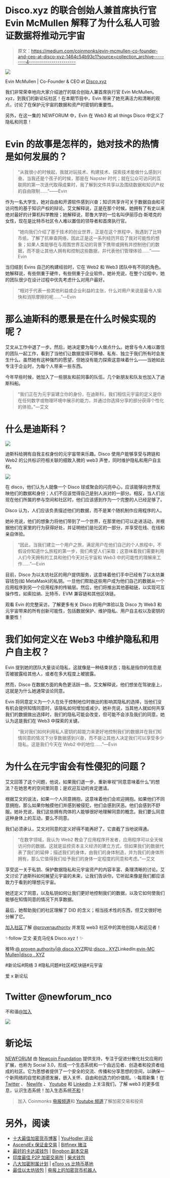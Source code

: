 # Disco.xyz 的联合创始人兼首席执行官 Evin McMullen 解释了为什么私人可验证数据将推动元宇宙

> 原文：<https://medium.com/coinmonks/evin-mcmullen-co-founder-and-ceo-at-disco-xyz-1464c54b93c1?source=collection_archive---------4----------------------->

![](img/692f4a31a97712e5705fd73d8aa15a16.png)

Evin McMullen | Co-Founder & CEO at [Disco.xyz](https://www.disco.xyz/)

我们非常荣幸地向大家介绍迪厅的联合创始人兼首席执行官 Evin McMullen。xyz，到我们的新论坛社区！在本期节目中，Evin 带来了她充满活力和清晰的观点，讨论了在保护元宇宙的数据和资产时密钥的重要性。

另外，在这一集的 NEWFORUM 中，Evin 在 Web3 和 all things Disco 中定义了隐私和同意！

# Evin 的故事是怎样的，她对技术的热情是如何发展的？

> “从我很小的时候起，我就对玩技术、构建技术、探索技术能做什么感到兴奋。当我还是个孩子的时候，那是在 Napster 时代；就在公众可访问的互联网的第一次迭代取得成果时，我了解到文件共享以及围绕数据和知识产权的自由限制……”——Evin

作为一名大学生，她对自由和开源软件感到兴奋；知识共享许可关于数据自由和可访问性的基于知识产权的辩论。艾文解释说，正是在那个时候，她拥有了有史以来绝对最好的计算机科学教授；她解释说，耶鲁大学的一位名叫伊丽莎白·斯塔克的女性，现在是比特币社区令人难以置信的领导者和首席执行官。

> “她向我们介绍了基于技术的创业世界，正是在这个旅程中，我遇到了比特币纸，了解了抗审查网络，因此正是这一系列经历开启了我对可能性的想象；如果人类能够在与周围世界互动的背景下携带或拥有并控制他们的数据，而不是让其他人拥有和控制这些数据，并代表他们管理体验……”——Evin

当归结到 Evins 自己的构建经验时，它在 Web2 和 Web3 团队中有不同的角色。她解释说，有些侧重于硬件，有些侧重于企业软件。她补充说，在整个过程中，她的团队很少在设计过程中优先考虑什么对用户最好。

> “相对于代表一些其他利益或企业利益的主张，什么对用户来说是最令人愉快和消除摩擦的呢……”—Evin

# **那么迪斯科的愿景是在什么时候实现的呢？**

艾文从工作中退了一步。然后，她决定要为每个人做点什么。她曾与令人难以置信的团队一起工作，看到了当他们让数据变得可移植、私有、独立于我们所有时会发生什么。虽然她有这种强烈的愿望，但她没有能力探索这意味着什么——当她如此专注于企业时，为每个人带来一些东西。

今年早些时候，她加入了一些朋友和前同事的队伍，几个新朋友和队友也加入了迪斯科船。

> “我们正在为元宇宙建立你的身份，在迪斯科，我们相信元宇宙的定义是你在任何数字或物理环境中展示的能力，并通过你选择分享的部分获得个性化的体验。”—艾文

# **什么是迪斯科？**

![](img/1f35649bb5e1e9d7f8681e701bc4c3c7.png)

迪斯科给拥有自我主权身份的元宇宙带来乐趣。Disco 使用户能够享受与跨链和 Web2 的公共标识符相关联的细致入微的 web3 声誉，同时维护隐私和用户自主权。

![](img/b9d95e07c0c29aa8c111e3eb1226ff06.png)

在 disco，他们认为人就像一个 Disco 球或聚会的闪亮中心，应该能够向世界反映他们的数据和身份；人们不应该觉得自己是别人派对的一部分。相反，当人们出现在他们所属的参与空间和社区时，他们应该感到作为一个完整的人已经足够了。

Disco 认为，人们应该负责描述他们的数据，而不是某个随机制作应用程序的人。

她补充说，他们的想象力将他们带到了一个世界，在那里他们可以走进活动，并根据他们在家里的行为获得好处，并证明他们是社区的一部分，并享受在线、在线和亲自体验。

> “因此，当我们建立一个用户之旅，满足用户在他们自己的个人旅程中，不假设你知道什么旅程的第一步，我们希望人们采取；这意味着我们需要利用人们今天拥有的工具和他们今天对元宇宙和 Web3 中的可能性的理解来工作……”—Evin

目前，Disco 为以太坊社区的用户提供服务，这意味着他们手中已经有了以太坊兼容钱包(如 MetaMask)的私钥。一旦他们帮助这些用户成为他们自己的数据从一个应用程序到另一个应用程序的传输层。然后，他们将推出其他基础链，以实现可互操作性，如索拉纳、比特币、EVM 兼容链和其他区块链。

观看 Evin 的完整采访，了解更多有关 Disco 的用户体验以及 Disco 为 Web3 和元宇宙带来的所有创新可能性，包括数据保护、维护隐私、用户自主权以及密钥的重要性！

# **我们如何定义在 Web3 中维护隐私和用户自主权？**

Evin 提到她的团队大量谈论隐私，这就像是一种结束状态；隐私是指你的信息是否被披露给其他人，或者在多大程度上被披露。

然而，Disco 在数据方面的角色更活跃一些。艾文解释说，他们想坐在驾驶座上，这就是为什么她通常谈论同意。

Evin 将同意定义为一个人在处于控制地位时做出的影响其隐私的选择，当他们没有机会提供知情同意时，该隐私如何增加或减少。她补充说，当其他人就如何共享我们的数据做出选择时，我们的隐私可能会改变，但可能不会涉及我们的同意，她认为这是我们在 Web3 中探索的关键。

> “我对我们如何利用私人密钥的超能力来更好地控制我们的数据并在我们知情同意的情况下分享数据感到兴奋，而不是让其他人决定我们可以享受多少隐私，这是我们今天在 Web2 中的地位……”—Evin

# 为什么在元宇宙会有性侵犯的问题？

艾文回答了这个问题，他说，如果我们退一步，重新审视“同意意味着什么”的想法？在她思考的空间里同意；是欢迎互动的肯定邀请。

根据艾文的说法，如果一个人同意拥抱，这意味着他们会欢迎拥抱。如果他们不同意拥抱，那么如果你触摸他们并感到被侵犯，他们会感到厌恶。他们会感到不舒服。她补充说，我们这些拥有肉体的人能够很好地理解同意的概念。我们要么同意这种身体上的互动，要么不同意。

我们必须承认，艾文对同意的定义好得不能再好了。它直截了当地说得通。

> “在数字领域，我认为 Web2 教会了应用程序开发者，应用程序可以全天候访问你的数据。这就是监控资本主义经济的建立方式，但如果我们的数据代表了我们的延伸；描述我们的身体，由我们的身体制造，并为我们的身体所拥有，那么它值得我们给予我们的身体一定程度的同意和考虑。”—艾文

享受这一关于私钥、保护数据隐私和元宇宙资产的内容丰富、条理清晰的讨论。艾文讨论了迪斯科如何展望元宇宙的未来，让我们告诉你，它听起来像是我们都应该致力于看到的理想元宇宙。

她还定义了同意，以及私钥如何让我们更好地控制我们的数据，以及它如何使我们能够在知情同意的情况下共享数据。

最后，她帮助我们的社区理解了 DID 的含义；相当技术性的东西，但艾文很好地分解了它。

[加入社区](https://twitter.com/newforum_nco)了解 [@provenauthority](https://twitter.com/provenauthority) [](https://twitter.com/spengrah)并发现 web3 社区中的其他创始人和远见者！

✨follow·艾文·麦克马伦& Disco.xyz！✨

推特:[@ proven authority](https://twitter.com/provenauthority)|[@ disco XYZ](https://twitter.com/discoxyz)网址:[disco . XYZ](https://www.disco.xyz/)LinkedIn:[evin-MC Mullen](https://www.linkedin.com/in/evin-mcmullen/)|[disco . XYZ](https://www.linkedin.com/company/disco-xyz/)

#新论坛#网络 3 #隐私问题#社区#区块链#元宇宙

爱 x 新论坛

# Twitter @newforum_nco

不和谐[@加入](https://discord.gg/DHepA4WTkN)

![](img/737db20f9ff7f802da3a1ffe1835ef7a.png)

# 新论坛

[NEWFORUM](https://newforum.notion.site/newforum/Welcome-to-NEWFORUM-48f9661398ec4ec6a1af37fcc96dc926) 由 [Newcoin Foundation](https://newcoin.org/) 提供支持，专注于促进分散化社交应用的扩展，也称为 Social 3.0，形成一个生态系统和一个由远见者、创造者和投资者组成的社区。它为思想者提供了一个安全的交流、传播和分享思想的空间，以确保一个新网络的自觉和道德发展，嵌入关怀、自由和创造力的价值观。✨每周新集！在 [Twitter](https://twitter.com/newforum_nco) 、 [Newlife](https://newlife.io/) 、 [Youtube](https://www.youtube.com/channel/UCWvHyau1nIJBffmaaj6FmbQ) 和 [LinkedIn](https://www.linkedin.com/showcase/newforum/) 上关注我们，了解 web3 的更多信息，认识生态系统！加入生态系统[不和](https://discord.gg/DHepA4WTkN)！

> 加入 Coinmonks [电报频道](https://t.me/coincodecap)和 [Youtube 频道](https://www.youtube.com/c/coinmonks/videos)了解加密交易和投资

# 另外，阅读

*   [十大最佳加密货币博客](https://coincodecap.com/best-cryptocurrency-blogs) | [YouHodler 评论](https://coincodecap.com/youhodler-review)
*   [AscendEx 保证金交易](https://coincodecap.com/ascendex-margin-trading) | [Bitfinex 赌注](https://coincodecap.com/bitfinex-staking)
*   [最好的卡达诺钱包](https://coincodecap.com/best-cardano-wallets) | [Bingbon 副本交易](https://coincodecap.com/bingbon-copy-trading)
*   [印度最佳 P2P 加密交易所](https://coincodecap.com/p2p-crypto-exchanges-in-india) | [柴犬钱包](https://coincodecap.com/baby-shiba-inu-wallets)
*   [八大加密附属计划](https://coincodecap.com/crypto-affiliate-programs) | [eToro vs 比特币基地](https://coincodecap.com/etoro-vs-coinbase)
*   [最佳以太坊钱包](https://coincodecap.com/best-ethereum-wallets) | [电报上的加密货币机器人](https://coincodecap.com/telegram-crypto-bots)